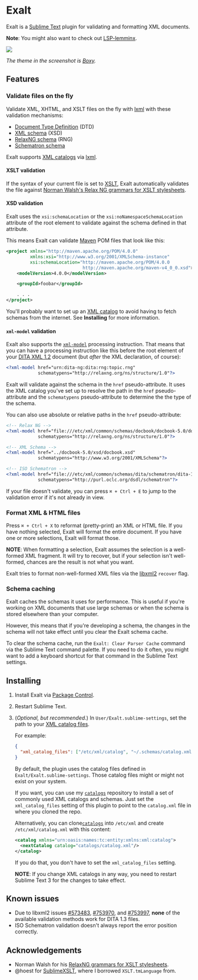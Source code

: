 Exalt
=====

Exalt is a [Sublime Text] plugin for validating and formatting XML documents.

**Note**: You might also want to check out [LSP-lemminx](https://packagecontrol.io/packages/LSP-lemminx).

<img src="screenshot.png"/>

*The theme in the screenshot is [Boxy].*

## Features

### Validate files on the fly

Validate XML, XHTML, and XSLT files on the fly with [lxml]
with these validation mechanisms:

- [Document Type Definition][dtd] (DTD)
- [XML schema][xsd] (XSD)
- [RelaxNG schema][rng] (RNG)
- [Schematron schema][schematron]

Exalt supports [XML catalogs][xml-catalog] via [lxml][lxml].

#### XSLT validation

If the syntax of your current file is set to [XSLT][xslt], Exalt automatically
validates the file against
[Norman Walsh's Relax NG grammars for XSLT stylesheets][ndw].

#### XSD validation

Exalt uses the `xsi:schemaLocation` or the `xsi:noNamespaceSchemaLocation`
attribute of the root element to validate against the schema defined in that
attribute.

This means Exalt can validate [Maven][maven] POM files that look like this:

```xml
<project xmlns="http://maven.apache.org/POM/4.0.0"
         xmlns:xsi="http://www.w3.org/2001/XMLSchema-instance"
         xsi:schemaLocation="http://maven.apache.org/POM/4.0.0
                             http://maven.apache.org/maven-v4_0_0.xsd">
    <modelVersion>4.0.0</modelVersion>

    <groupId>foobar</groupId>

    . . .
</project>
```

You'll probably want to set up an [XML catalog][xml-catalog] to avoid having to
fetch schemas from the internet. See **Installing** for more information.

#### `xml-model` validation

Exalt also supports the [`xml-model`][xml-model] processing instruction. That
means that you can have a processing instruction like this before the root
element of your [DITA XML 1.2][dita] document (but *after* the XML declaration,
of course):

```xml
<?xml-model href="urn:dita-ng:dita:rng:topic.rng"
            schematypens="http://relaxng.org/ns/structure/1.0"?>
```

Exalt will validate against the schema in the `href` pseudo-attribute. It
uses the XML catalog you've set up to resolve the path in the `href`
pseudo-attribute and the `schematypens` pseudo-attribute to determine the the
type of the schema.

You can also use absolute or relative paths in the `href` pseudo-attribute:

```xml
<!-- Relax NG -->
<?xml-model href="file:///etc/xml/common/schemas/docbook/docbook-5.0/docbook.rng"
            schematypens="http://relaxng.org/ns/structure/1.0"?>

<!-- XML Schema -->
<?xml-model href="../docbook-5.0/xsd/docbook.xsd"
            schematypens="http://www.w3.org/2001/XMLSchema"?>

<!-- ISO Schematron -->
<?xml-model href="file:///etc/xml/common/schemas/dita/schematron/dita-1.2-for-xslt1.sch"
            schematypens="http://purl.oclc.org/dsdl/schematron"?>
```

If your file doesn't validate, you can press `⌘ + Ctrl + E` to jump to the
validation error if it's not already in view.

### Format XML & HTML files

Press `⌘ + Ctrl + X` to reformat (pretty-print) an XML or HTML file. If
you have nothing selected, Exalt will format the entire document. If you
have one or more selections, Exalt will format those.

**NOTE**: When formatting a selection, Exalt assumes the selection is a
well-formed XML fragment. It will try to recover, but if your selection
isn't well-formed, chances are the result is not what you want.

Exalt tries to format non-well-formed XML files via the [libxml2][libxml2]
`recover` flag.

### Schema caching

Exalt caches the schemas it uses for performance. This is useful if you're
working on XML documents that use large schemas or when the schema is stored
elsewhere than your computer.

However, this means that if you're developing a schema, the changes in the
schema will not take effect until you clear the Exalt schema cache.

To clear the schema cache, run the `Exalt: Clear Parser Cache` command via
the Sublime Text command palette. If you need to do it often, you might want
to add a keyboard shortcut for that command in the Sublime Text settings.

## Installing

1. Install Exalt via [Package Control][package-control].
2. Restart Sublime Text.
3. (*Optional, but recommended*.) In `User/Exalt.sublime-settings`, set the
   path to your [XML catalog files][xml-catalog].

    For example:

    ```json
    {
      "xml_catalog_files": ["/etc/xml/catalog", "~/.schemas/catalog.xml"]
    }
    ```

    By default, the plugin uses the catalog files defined in
    `Exalt/Exalt.sublime-settings`. Those catalog files might or might not
    exist on your system.

    If you want, you can use my [`catalogs`][catalogs] repository
    to install a set of commonly used XML catalogs and schemas. Just set the
    `xml_catalog_files` setting of this plugin to point to the `catalog.xml`
    file in where you cloned the repo.

    Alternatively, you can clone[`catalogs`][catalogs] into
    `/etc/xml` and create `/etc/xml/catalog.xml` with this content:

    ```xml
    <catalog xmlns="urn:oasis:names:tc:entity:xmlns:xml:catalog">
      <nextCatalog catalog="catalogs/catalog.xml"/>
    </catalog>
    ```

    If you do that, you don't have to set the `xml_catalog_files` setting.

    **NOTE**: If you change XML catalogs in any way, you need to restart
    Sublime Text 3 for the changes to take effect.

## Known issues

- Due to libxml2 issues [#573483][libxml2-#573483], [#753970][libxml2-#753970],
  and [#753997][libxml2-#753997], **none** of the available validation methods
  work for DITA 1.3 files.
- ISO Schematron validation doesn't always report the error position correctly.

## Acknowledgements
- Norman Walsh for his [RelaxNG grammars for XSLT stylesheets][ndw].
- @hoest for [SublimeXSLT][sublimexslt], where I borrowed `XSLT.tmLanguage`
  from.

[dita]: https://en.wikipedia.org/wiki/Darwin_Information_Typing_Architecture
[dtd]: https://en.wikipedia.org/wiki/Document_type_definition
[libxml2]: http://xmlsoft.org
[libxml2-#573483]: https://bugzilla.gnome.org/show_bug.cgi?id=573483
[libxml2-#753970]: https://bugzilla.gnome.org/show_bug.cgi?id=753970
[libxml2-#753997]: https://bugzilla.gnome.org/show_bug.cgi?id=753997
[lxml]: http://lxml.de
[catalogs]: https://github.com/eerohele/catalogs
[Boxy]: https://packagecontrol.io/packages/Boxy%20Theme
[maven]: https://maven.apache.org
[ndw]: https://github.com/ndw/xslt-relax-ng
[package-control]: https://packagecontrol.io
[py3]: https://www.python.org
[rng]: http://relaxng.org
[schematron]: http://schematron.com/
[Sublime Text]: http://www.sublimetext.com/3
[sublimexslt]: https://github.com/hoest/SublimeXSLT
[w3c-dtd]: http://www.w3.org/blog/systeam/2008/02/08/w3c_s_excessive_dtd_traffic/
[xml-catalog]: http://xmlsoft.org/catalog.html
[xml-model]: http://www.w3.org/TR/xml-model
[xsd]: http://www.w3.org/XML/Schema
[xslt]: http://www.w3.org/standards/xml/transformation
